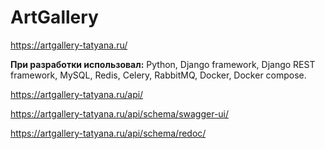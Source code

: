 # ArtGallery
https://artgallery-tatyana.ru/

**При разработки использовал:** Python, Django framework, Django REST framework, MySQL, Redis, Celery, RabbitMQ, Docker, Docker compose. 

https://artgallery-tatyana.ru/api/

https://artgallery-tatyana.ru/api/schema/swagger-ui/

https://artgallery-tatyana.ru/api/schema/redoc/
